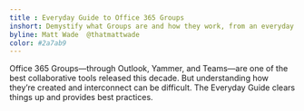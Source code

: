 ```yaml
---
title : Everyday Guide to Office 365 Groups
inshort: Demystify what Groups are and how they work, from an everyday user’s perspective
byline: Matt Wade  @thatmattwade
color: #2a7ab9
---
```

Office 365 Groups—through Outlook, Yammer, and Teams—are one of the best collaborative tools released this decade. But understanding how they’re created and interconnect can be difficult. The Everyday Guide clears things up and provides best practices.
